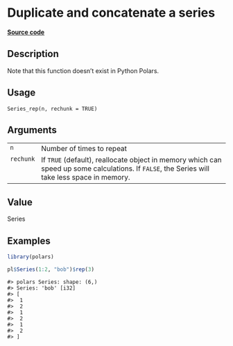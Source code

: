 

# Duplicate and concatenate a series

[**Source code**](https://github.com/pola-rs/r-polars/tree/main/R/series__series.R#L939)

## Description

Note that this function doesn’t exist in Python Polars.

## Usage

<pre><code class='language-R'>Series_rep(n, rechunk = TRUE)
</code></pre>

## Arguments

<table>
<tr>
<td style="white-space: nowrap; font-family: monospace; vertical-align: top">
<code id="Series_rep_:_n">n</code>
</td>
<td>
Number of times to repeat
</td>
</tr>
<tr>
<td style="white-space: nowrap; font-family: monospace; vertical-align: top">
<code id="Series_rep_:_rechunk">rechunk</code>
</td>
<td>
If <code>TRUE</code> (default), reallocate object in memory which can
speed up some calculations. If <code>FALSE</code>, the Series will take
less space in memory.
</td>
</tr>
</table>

## Value

Series

## Examples

``` r
library(polars)

pl$Series(1:2, "bob")$rep(3)
```

    #> polars Series: shape: (6,)
    #> Series: 'bob' [i32]
    #> [
    #>  1
    #>  2
    #>  1
    #>  2
    #>  1
    #>  2
    #> ]
